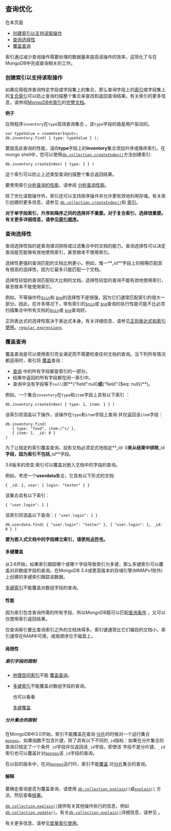 ## 查询优化

在本页面

- [创建索引以支持读取操作](#创建)
- [查询选择性](#查询)
- [覆盖查询](#覆盖)

索引通过减少查询操作需要处理的数据量来提高读操作的效率。这简化了与在MongoDB中完成查询相关的工作。

### <span id=" 创建">创建索引以支持读取操作</span>

如果应用程序查询特定字段或字段集上的集合，那么查询字段上的[索引](https://docs.mongodb.com/manual/core/index-compound/)或字段集上的[复合索引](https://docs.mongodb.com/manual/core/index-compound/)可以防止查询扫描整个集合来查找和返回查询结果。有关索引的更多信息，请参阅[MongoDB中索引](https://docs.mongodb.com/manual/indexes/)的[完整文档](https://docs.mongodb.com/manual/indexes/)。

**例子**

应用程序`inventory`在`type`现场查询集合 。该`type`字段的值是用户驱动的。

```shell
var typeValue = <someUserInput>;
db.inventory.find( { type: typeValue } );
```

要提高此查询的性能，请向**type**字段上的**inventory**集合添加升序或降序索引。在mongo shell中，您可以使用[`db.collection.createIndex()`](https://docs.mongodb.com/manual/reference/method/db.collection.createIndex/#db.collection.createIndex)方法创建索引:

```shell
db.inventory.createIndex( { type: 1 } )
```

这个索引可以防止上述类型查询扫描整个集合返回结果。



要使用索引[分析查询的性能](https://docs.mongodb.com/manual/tutorial/analyze-query-plan/)，请参阅 [分析查询性能](https://docs.mongodb.com/manual/tutorial/analyze-query-plan/)。

除了优化读取操作外，索引还可以支持排序操作并允许更有效地利用存储。有关索引创建的更多信息，请参见 [`db.collection.createIndex()`](https://docs.mongodb.com/manual/reference/method/db.collection.createIndex/#db.collection.createIndex)和 [索引](https://docs.mongodb.com/manual/indexes/)。

**对于单字段索引，升序和降序之间的选择并不重要。对于复合索引，选择很重要。有关更多详细信息，请参见[索引顺序](https://docs.mongodb.com/manual/core/index-compound/#index-ascending-and-descending)。**

### <span id="查询">查询选择性</span>

查询选择性指的是查询谓词排除或过滤集合中的文档的能力。查询选择性可以决定查询是否能够有效地使用索引，甚至根本不使用索引。

选择性更强的查询匹配的文档比例更小。例如，惟一**_id**字段上的相等匹配具有很高的选择性，因为它最多只能匹配一个文档。

选择性较低的查询匹配较大比例的文档。选择性较低的查询不能有效地使用索引，甚至根本不能使用索引。

例如，不等操作符[`$nin`](https://docs.mongodb.com/manual/reference/operator/query/nin/#op._S_nin)和 [`$ne`](https://docs.mongodb.com/manual/reference/operator/query/ne/#op._S_ne)的选择性不是很强，因为它们通常匹配索引的很大一部分。因此，在许多情况下，带有索引的[`$nin`](https://docs.mongodb.com/manual/reference/operator/query/nin/#op._S_nin)或 [`$ne`](https://docs.mongodb.com/manual/reference/operator/query/ne/#op._S_ne)查询的执行性能可能不比必须扫描集合中所有文档的[`$nin`](https://docs.mongodb.com/manual/reference/operator/query/nin/#op._S_nin)或 [`$ne`](https://docs.mongodb.com/manual/reference/operator/query/ne/#op._S_ne)查询好。

正则表达式的选择性取决于表达式本身。有关详细信息，请参见[正则表达式和索引使用](https://docs.mongodb.com/manual/reference/operator/query/regex/#regex-index-use)。[`regular expressions`](https://docs.mongodb.com/manual/reference/operator/query/regex/#op._S_regex)

### <span id="覆盖">覆盖查询</span>

覆盖查询是可以使用索引完全满足而不需要检查任何文档的查询。当下列所有情况都适用时，索引将 [覆盖](https://docs.mongodb.com/manual/core/query-optimization/#indexes-covered-queries)查询：

- [查询](https://docs.mongodb.com/manual/tutorial/query-documents/#read-operations-query-document) 中的所有字段都是索引的一部分。
- 结果中返回的所有字段都在同一索引中。
- 查询中没有字段等于`null`(即**{“field”:null}**或**{“field”:{$eq: null}}**)。

例如，一个集合`inventory`在`type`和`item`字段上具有以下索引 ：

```shell
db.inventory.createIndex( { type: 1, item: 1 } )
```

该索引将涵盖以下操作，该操作在`type`和`item`字段上查询 并仅返回该`item`字段：

```shell
db.inventory.find(
   { type: "food", item:/^c/ },
   { item: 1, _id: 0 }
)
```

为了让指定的索引覆盖查询，投影文档必须显式地指定**_id: 0**来从结果中排除**_id**字段，因为索引不包括**_id**字段。

3.6版本的改变:索引可以覆盖对嵌入文档中的字段的查询。

例如，考虑一个**userdata**集合，它具有以下形式的文档:

```shell
{ _id: 1, user: { login: "tester" } }
```

该集合具有以下索引：

```shell
{ "user.login": 1 }
```

该索引将涵盖以下查询：`{ "user.login": 1 }`

```shell
db.userdata.find( { "user.login": "tester" }, { "user.login": 1, _id: 0 } )
```

**要为嵌入式文档中的字段建立索引，请使用[点符号](https://docs.mongodb.com/manual/reference/glossary/#term-dot-notation)。**

#### 多键覆盖

从3.6开始，如果索引跟踪哪个或哪个字段导致索引为多键，那么多键索引可以覆盖对非数组字段的查询。在MongoDB 3.4或更高版本的存储引擎(MMAPv1除外)上创建的多键索引跟踪该数据。

[多键索引](https://docs.mongodb.com/manual/core/index-multikey/#index-type-multikey)不能覆盖对数组字段的查询。

#### 性能

因为索引包含查询所需的所有字段，所以MongoDB既可以匹配[查询条件](https://docs.mongodb.com/manual/tutorial/query-documents/#read-operations-query-document) ，又可以仅使用索引返回结果。

仅查询索引要比查询索引之外的文档快得多。索引键通常比它们编目的文档小，索引通常在RAM中可用，或按顺序位于磁盘上。

#### 局限性

##### 索引字段的限制

- [地理空间索引](https://docs.mongodb.com/manual/geospatial-queries/#index-feature-geospatial)不能 [覆盖查询](https://docs.mongodb.com/manual/core/query-optimization/#covered-queries)。

- [多键索引](https://docs.mongodb.com/manual/core/index-multikey/#index-type-multikey)不能覆盖对数组字段的查询。

  也可以看看

  [多键覆盖](https://docs.mongodb.com/manual/core/query-optimization/#multikey-covering)



##### 分片集合的限制

在MongoDB中3.0开始，索引不能覆盖在查询 [分片](https://docs.mongodb.com/manual/reference/glossary/#term-shard)的时候对一个运行集合 [`mongos`](https://docs.mongodb.com/manual/reference/program/mongos/#bin.mongos)，如果指数不包含片键，除了具有以下不同的`_id`指标：如果在分片集合的查询只规定了一个条件`_id`字段并仅返回该`_id`字段，即使该 字段不是分片键，`_id`索引也可以覆盖针对[`mongos`](https://docs.mongodb.com/manual/reference/program/mongos/#bin.mongos)该`_id`字段的查询。

在以前的版本中，在对[`mongos`](https://docs.mongodb.com/manual/reference/program/mongos/#bin.mongos)运行时，索引不能[覆盖](https://docs.mongodb.com/manual/core/query-optimization/#covered-queries) 对[分片](https://docs.mongodb.com/manual/reference/glossary/#term-shard)集合的查询。

#### 解释

要确定查询是否为覆盖查询，请使用 [`db.collection.explain()`](https://docs.mongodb.com/manual/reference/method/db.collection.explain/#db.collection.explain)或[`explain()`](https://docs.mongodb.com/manual/reference/method/cursor.explain/#cursor.explain) 方法，然后查看[结果](https://docs.mongodb.com/manual/reference/explain-results/#explain-output-covered-queries)。

[`db.collection.explain()`](https://docs.mongodb.com/manual/reference/method/db.collection.explain/#db.collection.explain)提供有关其他操作执行的信息，例如[`db.collection.update()`](https://docs.mongodb.com/manual/reference/method/db.collection.update/#db.collection.update)。有关[`db.collection.explain()`](https://docs.mongodb.com/manual/reference/method/db.collection.explain/#db.collection.explain)详细信息，请参见 。

有关更多信息，请参见[度量索引使用](https://docs.mongodb.com/manual/tutorial/measure-index-use/#indexes-measuring-use)。